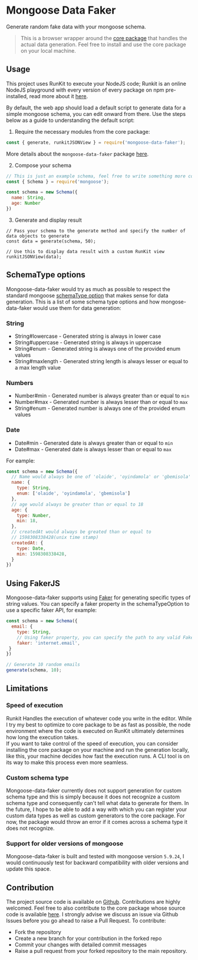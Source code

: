 # Mongoose Data Faker
Generate random fake data with your mongoose schema.  
> This is a browser wrapper around the [core package](https://www.npmjs.com/package/mongoose-data-faker) that handles the actual data generation. Feel free to install and use the core package on your local machine.

## Usage  
This project uses RunKit to execute your NodeJS code; Runkit is an online NodeJS playground with every version of every package on npm pre-installed, read more about it [here](https://runkit.com/home).
 
By default, the web app should load a default script to generate data for a simple mongoose schema, you can edit onward from there. Use the steps below as a guide to understanding the default script:

1. Require the necessary modules from the core package:
```javascript
const { generate, runkitJSONView } = require('mongoose-data-faker'); 
```

More details about the `mongoose-data-faker` package [here](https://www.npmjs.com/package/mongoose-data-faker).

2. Compose your schema
```javascript
// This is just an example schema, feel free to write something more complicated
const { Schema } = require('mongoose');

const schema = new Schema({
  name: String,
  age: Number
})
```

3. Generate and display result
```NodeJS
// Pass your schema to the generate method and specify the number of data objects to generate
const data = generate(schema, 50);

// Use this to display data result with a custom RunKit view
runkitJSONView(data);
```


## SchemaType options
Mongoose-data-faker would try as much as possible to respect the standard mongoose [schemaType option](https://mongoosejs.com/docs/schematypes.html#schematype-options) that makes sense for data generation. This is a list of some schema type options and how mongose-data-faker would use them for data generation:

### String
- String#lowercase - Generated string is always in lower case
- String#uppercase - Generated string is always in uppercase
- String#enum - Generated string is always one of the provided enum values
- String#maxlength - Generated string length is always lesser or equal to a max length value

### Numbers
- Number#min - Generated number is always greater than or equal to `min`
- Number#max - Generated number is always lesser than or equal to `max`
- String#enum - Generated number is always one of the provided enum values

### Date
- Date#min - Generated date is always greater than or equal to `min`
- Date#max - Generated date is always lesser than or equal to `max`

For eample:

```javascript
const schema = new Schema({
  // Name would always be one of 'olaide', 'oyindamola' or 'gbemisola'
  name: {
    type: String,
    enum: ['olaide', 'oyindamola', 'gbemisola']
  },
  // age would always be greater than or equal to 18
  age: {
    type: Number,
    min: 18,
  },
  // createdAt would always be greated than or equal to 
  // 1598308338428(unix time stamp)
  createdAt: {
    type: Date,
    min: 1598308338428,
  }
})
```

## Using FakerJS
Mongoose-data-faker supports using [Faker](https://www.npmjs.com/package/faker) for generating specific types of string values. You can specify a faker property in the schemaTypeOption to use a specific faker API, for example:

```javascript
const schema = new Schema({
  email: {
    type: String,
	// Using faker property, you can specify the path to any valid FakerJS API
	faker: 'internet.email',
 }
})

// Generate 10 random emails
generate(schema, 10);
```

## Limitations
### Speed of execution
Runkit Handles the execution of whatever code you write in the editor. While I try my best to optimize to core package to be as fast as possible, the node environment where the code is executed on RunKit ultimately determines how long the execution takes.  
If you want to take control of the speed of execution, you can consider installing the core package on your machine and run the generation locally, like this, your machine decides how fast the execution runs. A CLI tool is on its way to make this process even more seamless.

### Custom schema type
Mongoose-data-faker currently does not support generation for custom schema type and this is simply because it does not recognize a custom schema type and consequently can't tell what data to generate for them. In the future, I hope to be able to add a way with which you can register your custom data types as well as custom generators to the core package. For now, the package would throw an error if it comes across a schema type it does not recognize.

### Support for older versions of mongoose
Mongoose-data-faker is built and tested with mongoose version `5.9.24`, I would continuously test for backward compatibility with older versions and update this space.

## Contribution
The project source code is available on [Github](https://github.com/IAMOTZ/mongoose-data-faker-browser). Contributions are highly welcomed. Feel free to also contribute to the core package whose source code is available [here](https://www.npmjs.com/package/mongoose-data-faker).
I strongly advise we discuss an issue via Github Issues before you go ahead to raise a Pull Request. To contribute:

- Fork the repository
- Create a new branch for your contribution in the forked repo
- Commit your changes with detailed commit messages
- Raise a pull request from your forked repository to the main repository.
